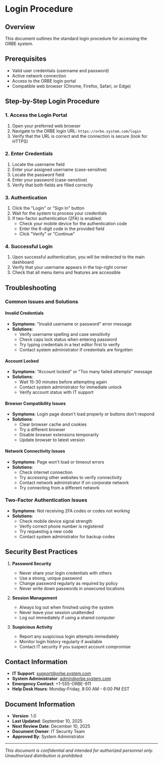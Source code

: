 # Login Procedure

## Overview
This document outlines the standard login procedure for accessing the ORBE system.

## Prerequisites
- Valid user credentials (username and password)
- Active network connection
- Access to the ORBE login portal
- Compatible web browser (Chrome, Firefox, Safari, or Edge)

## Step-by-Step Login Procedure

### 1. Access the Login Portal
1. Open your preferred web browser
2. Navigate to the ORBE login URL: `https://orbe.system.com/login`
3. Verify that the URL is correct and the connection is secure (look for HTTPS)

### 2. Enter Credentials
1. Locate the username field
2. Enter your assigned username (case-sensitive)
3. Locate the password field
4. Enter your password (case-sensitive)
5. Verify that both fields are filled correctly

### 3. Authentication
1. Click the "Login" or "Sign In" button
2. Wait for the system to process your credentials
3. If two-factor authentication (2FA) is enabled:
   - Check your mobile device for the authentication code
   - Enter the 6-digit code in the provided field
   - Click "Verify" or "Continue"

### 4. Successful Login
1. Upon successful authentication, you will be redirected to the main dashboard
2. Verify that your username appears in the top-right corner
3. Check that all menu items and features are accessible

## Troubleshooting

### Common Issues and Solutions

#### Invalid Credentials
- **Symptoms**: "Invalid username or password" error message
- **Solutions**:
  - Verify username spelling and case sensitivity
  - Check caps lock status when entering password
  - Try typing credentials in a text editor first to verify
  - Contact system administrator if credentials are forgotten

#### Account Locked
- **Symptoms**: "Account locked" or "Too many failed attempts" message
- **Solutions**:
  - Wait 15-30 minutes before attempting again
  - Contact system administrator for immediate unlock
  - Verify account status with IT support

#### Browser Compatibility Issues
- **Symptoms**: Login page doesn't load properly or buttons don't respond
- **Solutions**:
  - Clear browser cache and cookies
  - Try a different browser
  - Disable browser extensions temporarily
  - Update browser to latest version

#### Network Connectivity Issues
- **Symptoms**: Page won't load or timeout errors
- **Solutions**:
  - Check internet connection
  - Try accessing other websites to verify connectivity
  - Contact network administrator if on corporate network
  - Try connecting from a different network

### Two-Factor Authentication Issues
- **Symptoms**: Not receiving 2FA codes or codes not working
- **Solutions**:
  - Check mobile device signal strength
  - Verify correct phone number is registered
  - Try requesting a new code
  - Contact system administrator for backup codes

## Security Best Practices

1. **Password Security**
   - Never share your login credentials with others
   - Use a strong, unique password
   - Change password regularly as required by policy
   - Never write down passwords in unsecured locations

2. **Session Management**
   - Always log out when finished using the system
   - Never leave your session unattended
   - Log out immediately if using a shared computer

3. **Suspicious Activity**
   - Report any suspicious login attempts immediately
   - Monitor login history regularly if available
   - Contact IT security if you suspect account compromise

## Contact Information

- **IT Support**: support@orbe.system.com
- **System Administrator**: admin@orbe.system.com
- **Emergency Contact**: +1-555-ORBE-911
- **Help Desk Hours**: Monday-Friday, 8:00 AM - 6:00 PM EST

## Document Information

- **Version**: 1.0
- **Last Updated**: September 10, 2025
- **Next Review Date**: December 10, 2025
- **Document Owner**: IT Security Team
- **Approved By**: System Administrator

---

*This document is confidential and intended for authorized personnel only. Unauthorized distribution is prohibited.*
